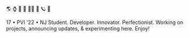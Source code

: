 🌎 ⌚️ 🚂 🌴 🏃‍♂️ 🚀 🪐 🐢

17 • PVI '22 • NJ
Student. Developer. Innovator. Perfectionist.
Working on projects, announcing updates, & experimenting here. Enjoy!
